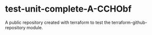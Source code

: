 # test-unit-complete-A-CCHObf
A public repository created with terraform to test the terraform-github-repository module.

